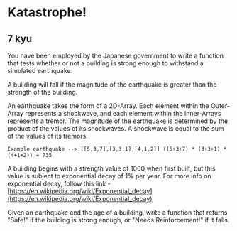 # Katastrophe!
## 7 kyu

You have been employed by the Japanese government to write a function that tests whether or not a building is strong enough to withstand a simulated earthquake.

A building will fall if the magnitude of the earthquake is greater than the strength of the building.

An earthquake takes the form of a 2D-Array. Each element within the Outer-Array represents a shockwave, and each element within the Inner-Arrays represents a tremor. The magnitude of the earthquake is determined by the product of the values of its shockwaves. A shockwave is equal to the sum of the values of its tremors.
```
Example earthquake --> [[5,3,7],[3,3,1],[4,1,2]] ((5+3+7) * (3+3+1) * (4+1+2)) = 735
```
A building begins with a strength value of 1000 when first built, but this value is subject to exponential decay of 1% per year. For more info on exponential decay, follow this link - [https://en.wikipedia.org/wiki/Exponential_decay](https://en.wikipedia.org/wiki/Exponential_decay)

Given an earthquake and the age of a building, write a function that returns "Safe!" if the building is strong enough, or "Needs Reinforcement!" if it falls.

